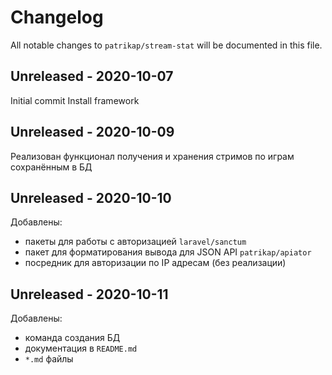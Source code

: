 # Changelog

All notable changes to `patrikap/stream-stat` will be documented in this file.

## Unreleased - 2020-10-07
Initial commit
Install framework


## Unreleased - 2020-10-09
Реализован функционал получения и хранения стримов по играм сохранённым в БД

## Unreleased - 2020-10-10
Добавлены:
 * пакеты для работы с авторизацией `laravel/sanctum`
 * пакет для форматирования вывода для JSON API `patrikap/apiator`
 * посредник для авторизации по IP адресам (без реализации)
 
## Unreleased - 2020-10-11
Добавлены:
 * команда создания БД
 * документация в `README.md`
 * `*.md` файлы

